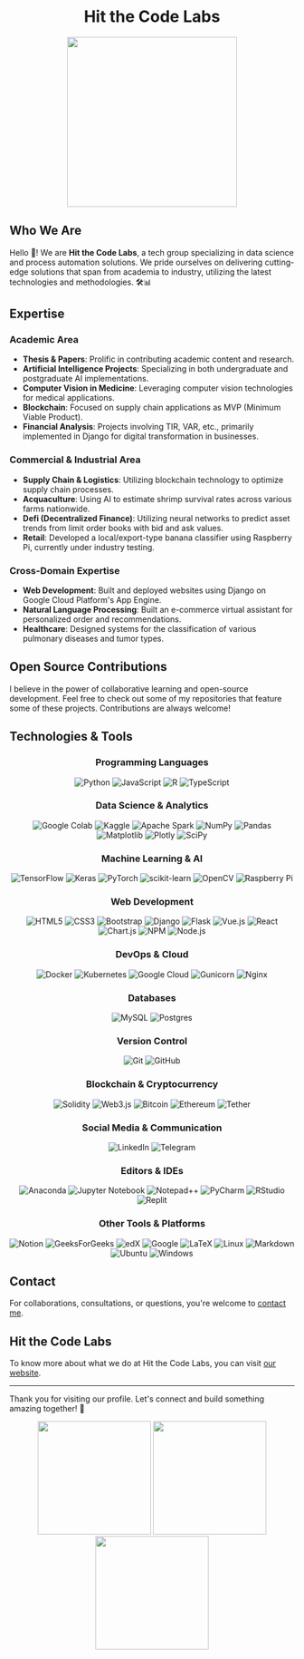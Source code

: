 <!DOCTYPE html>
<html>
<head>
</head>
<body>

  <h1 align="center">Hit the Code Labs</h1>

  <div align="center">
  <img src="https://user-images.githubusercontent.com/74038190/235224431-e8c8c12e-6826-47f1-89fb-2ddad83b3abf.gif" width="300">
  </div>

  <h2>Who We Are</h2>
  <p>Hello 👋! We are <strong>Hit the Code Labs</strong>, a tech group specializing in data science and process automation solutions. We pride ourselves on delivering cutting-edge solutions that span from academia to industry, utilizing the latest technologies and methodologies. 🛠️📊</p>

  <h2>Expertise</h2>

  <h3>Academic Area</h3>
  <ul>
    <li><strong>Thesis & Papers</strong>: Prolific in contributing academic content and research.</li>
    <li><strong>Artificial Intelligence Projects</strong>: Specializing in both undergraduate and postgraduate AI implementations.</li>
    <li><strong>Computer Vision in Medicine</strong>: Leveraging computer vision technologies for medical applications.</li>
    <li><strong>Blockchain</strong>: Focused on supply chain applications as MVP (Minimum Viable Product).</li>
    <li><strong>Financial Analysis</strong>: Projects involving TIR, VAR, etc., primarily implemented in Django for digital transformation in businesses.</li>
  </ul>

  <h3>Commercial & Industrial Area</h3>
  <ul>
    <li><strong>Supply Chain & Logistics</strong>: Utilizing blockchain technology to optimize supply chain processes.</li>
    <li><strong>Acquaculture</strong>: Using AI to estimate shrimp survival rates across various farms nationwide.</li>
    <li><strong>Defi (Decentralized Finance)</strong>: Utilizing neural networks to predict asset trends from limit order books with bid and ask values.</li>
    <li><strong>Retail</strong>: Developed a local/export-type banana classifier using Raspberry Pi, currently under industry testing.</li>
  </ul>

  <h3>Cross-Domain Expertise</h3>
  <ul>
    <li><strong>Web Development</strong>: Built and deployed websites using Django on Google Cloud Platform's App Engine.</li>
    <li><strong>Natural Language Processing</strong>: Built an e-commerce virtual assistant for personalized order and recommendations.</li>
    <li><strong>Healthcare</strong>: Designed systems for the classification of various pulmonary diseases and tumor types.</li>
  </ul>

  <h2>Open Source Contributions</h2>
  <p>I believe in the power of collaborative learning and open-source development. Feel free to check out some of my repositories that feature some of these projects. Contributions are always welcome!</p>
  
  <h2>Technologies & Tools</h2>
  
<!-- Programming Languages -->
<h3 align="center">Programming Languages</h3>
<div class="badge-container" align="center">
  <img src="https://img.shields.io/badge/python-3670A0?style=for-the-badge&logo=python&logoColor=ffdd54" alt="Python">
  <img src="https://img.shields.io/badge/javascript-%23323330.svg?style=for-the-badge&logo=javascript&logoColor=%23F7DF1E" alt="JavaScript">
<!--   <img src="https://img.shields.io/badge/php-%23777BB4.svg?style=for-the-badge&logo=php&logoColor=white" alt="PHP"> -->
  <img src="https://img.shields.io/badge/r-%23276DC3.svg?style=for-the-badge&logo=r&logoColor=white" alt="R">
  <img src="https://img.shields.io/badge/typescript-%23007ACC.svg?style=for-the-badge&logo=typescript&logoColor=white" alt="TypeScript">
</div>

<!-- Data Science & Analytics -->
<h3 align="center">Data Science & Analytics</h3>
<div class="badge-container" align="center">
  <img src="https://img.shields.io/badge/Colab-F9AB00?style=for-the-badge&logo=googlecolab&color=525252" alt="Google Colab">
  <img src="https://img.shields.io/badge/Kaggle-035a7d.svg?style=for-the-badge&logo=kaggle&logoColor=white" alt="Kaggle">
  <img src="https://img.shields.io/badge/Apache%20Spark-FDEE21.svg?style=for-the-badge&logo=apachespark&logoColor=black" alt="Apache Spark">
  <img src="https://img.shields.io/badge/numpy-%23013243.svg?style=for-the-badge&logo=numpy&logoColor=white" alt="NumPy">
  <img src="https://img.shields.io/badge/pandas-%23150458.svg?style=for-the-badge&logo=pandas&logoColor=white" alt="Pandas">
  <img src="https://img.shields.io/badge/Matplotlib-%23ffffff.svg?style=for-the-badge&logo=Matplotlib&logoColor=black" alt="Matplotlib">
  <img src="https://img.shields.io/badge/Plotly-%233F4F75.svg?style=for-the-badge&logo=plotly&logoColor=white" alt="Plotly">
  <img src="https://img.shields.io/badge/SciPy-%230C55A5.svg?style=for-the-badge&logo=scipy&logoColor=%white" alt="SciPy">
</div>

<!-- Machine Learning & AI -->
<h3 align="center">Machine Learning & AI</h3>
<div class="badge-container" align="center">
  <img src="https://img.shields.io/badge/TensorFlow-%23FF6F00.svg?style=for-the-badge&logo=TensorFlow&logoColor=white" alt="TensorFlow">
  <img src="https://img.shields.io/badge/Keras-%23D00000.svg?style=for-the-badge&logo=Keras&logoColor=white" alt="Keras">
  <img src="https://img.shields.io/badge/PyTorch-%23EE4C2C.svg?style=for-the-badge&logo=PyTorch&logoColor=white" alt="PyTorch">
  <img src="https://img.shields.io/badge/scikit--learn-%23F7931E.svg?style=for-the-badge&logo=scikit-learn&logoColor=white" alt="scikit-learn">
  <img src="https://img.shields.io/badge/opencv-%23white.svg?style=for-the-badge&logo=opencv&logoColor=white" alt="OpenCV">
  <img src="https://img.shields.io/badge/-RaspberryPi-C51A4A?style=for-the-badge&logo=Raspberry-Pi" alt="Raspberry Pi">
</div>

<!-- Web Development -->
<h3 align="center">Web Development</h3>
<div class="badge-container" align="center">
  <img src="https://img.shields.io/badge/html5-%23E34F26.svg?style=for-the-badge&logo=html5&logoColor=white" alt="HTML5">
  <img src="https://img.shields.io/badge/css3-%231572B6.svg?style=for-the-badge&logo=css3&logoColor=white" alt="CSS3">
  <img src="https://img.shields.io/badge/bootstrap-%238511FA.svg?style=for-the-badge&logo=bootstrap&logoColor=white" alt="Bootstrap">
  <img src="https://img.shields.io/badge/django-%23092E20.svg?style=for-the-badge&logo=django&logoColor=white" alt="Django">
  <img src="https://img.shields.io/badge/flask-%23000.svg?style=for-the-badge&logo=flask&logoColor=white" alt="Flask">
  <img src="https://img.shields.io/badge/vue.js-%2335495e.svg?style=for-the-badge&logo=vuedotjs&logoColor=%234FC08D" alt="Vue.js">
  <img src="https://img.shields.io/badge/react-%2320232a.svg?style=for-the-badge&logo=react&logoColor=%2361DAFB" alt="React">
  <img src="https://img.shields.io/badge/chart.js-F5788D.svg?style=for-the-badge&logo=chart.js&logoColor=white" alt="Chart.js">
  <img src="https://img.shields.io/badge/NPM-%23CB3837.svg?style=for-the-badge&logo=npm&logoColor=white" alt="NPM">
  <img src="https://img.shields.io/badge/node.js-6DA55F.svg?style=for-the-badge&logo=node.js&logoColor=white" alt="Node.js">
</div>

<!-- DevOps & Cloud -->
<h3 align="center">DevOps & Cloud</h3>
<div class="badge-container" align="center">
  <img src="https://img.shields.io/badge/docker-%230db7ed.svg?style=for-the-badge&logo=docker&logoColor=white" alt="Docker">
  <img src="https://img.shields.io/badge/kubernetes-%23326ce5.svg?style=for-the-badge&logo=kubernetes&logoColor=white" alt="Kubernetes">
  <img src="https://img.shields.io/badge/GoogleCloud-%234285F4.svg?style=for-the-badge&logo=google-cloud&logoColor=white" alt="Google Cloud">
  <img src="https://img.shields.io/badge/gunicorn-%298729.svg?style=for-the-badge&logo=gunicorn&logoColor=white" alt="Gunicorn">
  <img src="https://img.shields.io/badge/nginx-%23009639.svg?style=for-the-badge&logo=nginx&logoColor=white" alt="Nginx">
</div>

<!-- Databases -->
<h3 align="center">Databases</h3>
<div class="badge-container" align="center">
  <img src="https://img.shields.io/badge/mysql-%2300000f.svg?style=for-the-badge&logo=mysql&logoColor=white" alt="MySQL">
  <img src="https://img.shields.io/badge/postgres-%23316192.svg?style=for-the-badge&logo=postgresql&logoColor=white" alt="Postgres">
</div>

<!-- Version Control -->
<h3 align="center">Version Control</h3>
<div class="badge-container" align="center">
  <img src="https://img.shields.io/badge/git-%23F05033.svg?style=for-the-badge&logo=git&logoColor=white" alt="Git">
  <img src="https://img.shields.io/badge/github-%23121011.svg?style=for-the-badge&logo=github&logoColor=white" alt="GitHub">
</div>

<!-- Blockchain & Cryptocurrency -->
<h3 align="center">Blockchain & Cryptocurrency</h3>
<div class="badge-container" align="center">
  <img src="https://img.shields.io/badge/Solidity-%23363636.svg?style=for-the-badge&logo=solidity&logoColor=white" alt="Solidity">
  <img src="https://img.shields.io/badge/web3.js-F16822.svg?style=for-the-badge&logo=web3.js&logoColor=white" alt="Web3.js">
  <img src="https://img.shields.io/badge/Bitcoin-000.svg?style=for-the-badge&logo=bitcoin&logoColor=white" alt="Bitcoin">
  <img src="https://img.shields.io/badge/Ethereum-3C3C3D.svg?style=for-the-badge&logo=Ethereum&logoColor=white" alt="Ethereum">
  <img src="https://img.shields.io/badge/tether-168363.svg?style=for-the-badge&logo=tether&logoColor=white" alt="Tether">
</div>

<!-- Social Media & Communication -->
<h3 align="center">Social Media & Communication</h3>
<div class="badge-container" align="center">
  <img src="https://img.shields.io/badge/linkedin-%230077B5.svg?style=for-the-badge&logo=linkedin&logoColor=white" alt="LinkedIn">
  <img src="https://img.shields.io/badge/Telegram-2CA5E0?style=for-the-badge&logo=telegram&logoColor=white" alt="Telegram">
</div>

<!-- Editors & IDEs -->
<h3 align="center">Editors & IDEs</h3>
<div class="badge-container" align="center">
  <img src="https://img.shields.io/badge/Anaconda-%2344A833.svg?style=for-the-badge&logo=anaconda&logoColor=white" alt="Anaconda">
  <img src="https://img.shields.io/badge/jupyter-%23FA0F00.svg?style=for-the-badge&logo=jupyter&logoColor=white" alt="Jupyter Notebook">
  <img src="https://img.shields.io/badge/Notepad++-90E59A.svg?style=for-the-badge&logo=notepad%2b%2b&logoColor=black" alt="Notepad++">
  <img src="https://img.shields.io/badge/pycharm-143?style=for-the-badge&logo=pycharm&logoColor=black&color=black&labelColor=green" alt="PyCharm">
  <img src="https://img.shields.io/badge/RStudio-4285F4?style=for-the-badge&logo=rstudio&logoColor=white" alt="RStudio">
  <img src="https://img.shields.io/badge/Replit-DD1200?style=for-the-badge&logo=Replit&logoColor=white" alt="Replit">
</div>

<!-- Other Tools & Platforms -->
<h3 align="center">Other Tools & Platforms</h3>
<div class="badge-container" align="center">
  <img src="https://img.shields.io/badge/Notion-%23000000.svg?style=for-the-badge&logo=notion&logoColor=white" alt="Notion">
  <img src="https://img.shields.io/badge/GeeksforGeeks-gray?style=for-the-badge&logo=geeksforgeeks&logoColor=35914c" alt="GeeksForGeeks">
  <img src="https://img.shields.io/badge/edX-%2302262B.svg?style=for-the-badge&logo=edX&logoColor=white" alt="edX">
  <img src="https://img.shields.io/badge/google-4285F4?style=for-the-badge&logo=google&logoColor=white" alt="Google">
  <img src="https://img.shields.io/badge/latex-%23008080.svg?style=for-the-badge&logo=latex&logoColor=white" alt="LaTeX">
  <img src="https://img.shields.io/badge/Linux-FCC624?style=for-the-badge&logo=linux&logoColor=black" alt="Linux">
  <img src="https://img.shields.io/badge/markdown-%23000000.svg?style=for-the-badge&logo=markdown&logoColor=white" alt="Markdown">
  <img src="https://img.shields.io/badge/Ubuntu-E95420?style=for-the-badge&logo=ubuntu&logoColor=white" alt="Ubuntu">
  <img src="https://img.shields.io/badge/Windows-0078D6?style=for-the-badge&logo=windows&logoColor=white" alt="Windows">
  <!-- Add more badges here -->
</div>

  <h2>Contact</h2>
  <p>For collaborations, consultations, or questions, you're welcome to <a href="mailto:jpaul@hitthecodelabs.com">contact me</a>.</p>

  <h2>Hit the Code Labs</h2>
  <p>To know more about what we do at Hit the Code Labs, you can visit <a href="https://www.hitthecodelabs.com">our website</a>.</p>

  <hr>
  
  <p>Thank you for visiting our profile. Let's connect and build something amazing together! 🚀</p>
  
  <div align="center">
    <img src="https://user-images.githubusercontent.com/74038190/213866269-5d00981c-7c98-46d7-8a8e-16f462f15227.gif" width="200" />
    <img src="https://user-images.githubusercontent.com/74038190/213866269-5d00981c-7c98-46d7-8a8e-16f462f15227.gif" width="200" />
    <img src="https://user-images.githubusercontent.com/74038190/213866269-5d00981c-7c98-46d7-8a8e-16f462f15227.gif" width="200" />
  </div>
  
</body>
</html>
